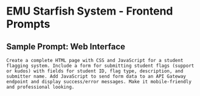 # EMU Starfish System - Frontend Prompts

## Sample Prompt: Web Interface
```
Create a complete HTML page with CSS and JavaScript for a student flagging system. Include a form for submitting student flags (support or kudos) with fields for student ID, flag type, description, and submitter name. Add JavaScript to send form data to an API Gateway endpoint and display success/error messages. Make it mobile-friendly and professional looking.
```
